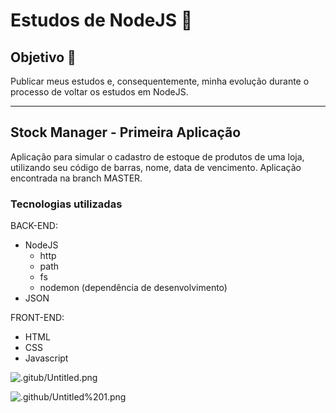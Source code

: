 # Estudos de NodeJS 🚀

## Objetivo 🎯

Publicar meus estudos e, consequentemente, minha evolução durante o processo de voltar os estudos em NodeJS.

---

## Stock Manager - Primeira Aplicação

Aplicação para simular o cadastro de estoque de produtos de uma loja, utilizando seu código de barras, nome, data de vencimento. Aplicação encontrada na branch MASTER.

### Tecnologias utilizadas

BACK-END:

- NodeJS
    - http
    - path
    - fs
    - nodemon (dependência de desenvolvimento)
- JSON

FRONT-END:

- HTML
- CSS
- Javascript

![.gitub/Untitled.png](Estudos%20de%20NodeJS%20%F0%9F%9A%80%20eb286ed2959c4ac3b52c3b9e3647423e/Untitled.png)

![.github/Untitled%201.png](Estudos%20de%20NodeJS%20%F0%9F%9A%80%20eb286ed2959c4ac3b52c3b9e3647423e/Untitled%201.png)